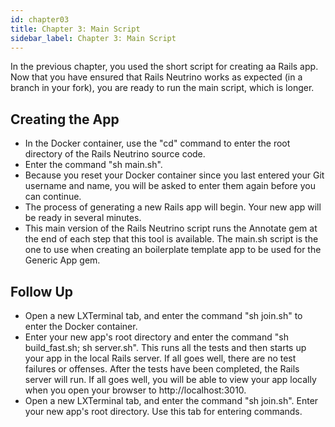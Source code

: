 ```yaml
---
id: chapter03
title: Chapter 3: Main Script
sidebar_label: Chapter 3: Main Script
---
```


In the previous chapter, you used the short script for creating aa Rails app.  Now that you have ensured that Rails Neutrino works as expected (in a branch in your fork), you are ready to run the main script, which is longer.

## Creating the App
* In the Docker container, use the "cd" command to enter the root directory of the Rails Neutrino source code.
* Enter the command "sh main.sh".
* Because you reset your Docker container since you last entered your Git username and name, you will be asked to enter them again before you can continue.
* The process of generating a new Rails app will begin.  Your new app will be ready in several minutes.
* This main version of the Rails Neutrino script runs the Annotate gem at the end of each step that this tool is available.  The main.sh script is the one to use when creating an boilerplate template app to be used for the Generic App gem.

## Follow Up
* Open a new LXTerminal tab, and enter the command "sh join.sh" to enter the Docker container.
* Enter your new app's root directory and enter the command "sh build_fast.sh; sh server.sh".  This runs all the tests and then starts up your app in the local Rails server.  If all goes well, there are no test failures or offenses.  After the tests have been completed, the Rails server will run.  If all goes well, you will be able to view your app locally when you open your browser to http://localhost:3010.
* Open a new LXTerminal tab, and enter the command "sh join.sh".  Enter your new app's root directory.  Use this tab for entering commands.

